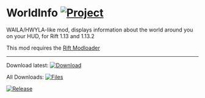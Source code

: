 # WorldInfo [![Project](http://cf.way2muchnoise.eu/full_300756_downloads.svg)](https://minecraft.curseforge.com/projects/300756)
WAILA/HWYLA-like mod, displays information about the world around you on your HUD, for Rift 1.13 and 1.13.2

This mod requires the [Rift Modloader](https://minecraft.curseforge.com/projects/rift "CurseForge")

---

Download latest:
[![Download](https://curse.nikky.moe/api/img/300756?logo)](https://curse.nikky.moe/api/url/300756)

All Downloads:
[![Files](https://curse.nikky.moe/api/img/300756/files?logo)](https://minecraft.curseforge.com/projects/300756/files)

[![Release](https://jitpack.io/v/ThexXTURBOXx/Rift-WorldInfo.svg)](https://jitpack.io/#ThexXTURBOXx/Rift-WorldInfo)
